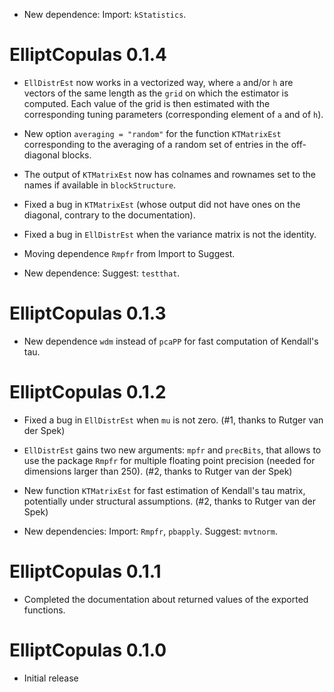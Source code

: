

* New dependence: Import: `kStatistics`.


# ElliptCopulas 0.1.4

* `EllDistrEst` now works in a vectorized way, where `a` and/or `h` are vectors
of the same length as the `grid` on which the estimator is computed. Each value
of the grid is then estimated with the corresponding tuning parameters
(corresponding element of `a` and of `h`).

* New option `averaging = "random"` for the function `KTMatrixEst`
corresponding to the averaging of a random set of entries in the off-diagonal blocks.

* The output of `KTMatrixEst` now has colnames and rownames set to the names
if available in `blockStructure`.

* Fixed a bug in `KTMatrixEst`
(whose output did not have ones on the diagonal, contrary to the documentation).

* Fixed a bug in `EllDistrEst` when the variance matrix is not the identity.

* Moving dependence `Rmpfr` from Import to Suggest.

* New dependence: Suggest: `testthat`.


# ElliptCopulas 0.1.3

* New dependence `wdm` instead of `pcaPP` for fast computation of Kendall's tau.


# ElliptCopulas 0.1.2

* Fixed a bug in `EllDistrEst` when `mu` is not zero. (#1, thanks to Rutger van der Spek)

* `EllDistrEst` gains two new arguments: `mpfr` and `precBits`,
that allows to use the package `Rmpfr` for multiple floating point precision
(needed for dimensions larger than 250).
(#2, thanks to Rutger van der Spek)

* New function `KTMatrixEst` for fast estimation of Kendall's tau matrix,
potentially under structural assumptions.
(#2, thanks to Rutger van der Spek)

* New dependencies: Import: `Rmpfr`, `pbapply`. Suggest: `mvtnorm`.


# ElliptCopulas 0.1.1

* Completed the documentation about returned values of the exported functions.


# ElliptCopulas 0.1.0

* Initial release
